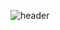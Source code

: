 <!--타이틀-->
![header](https://capsule-render.vercel.app/api?type=venom&color=auto&height=300&section=header&text=heesu%Jangcapsule%20render&fontSize=90)
